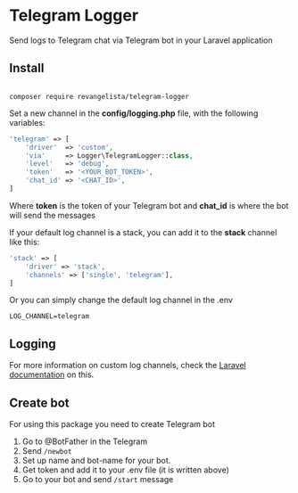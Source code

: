 # Telegram Logger

Send logs to Telegram chat via Telegram bot in your Laravel application

## Install

```

composer require revangelista/telegram-logger

```

Set a new channel in the <b>config/logging.php</b> file, with the following variables:

```php
'telegram' => [
    'driver'  => 'custom',
    'via'     => Logger\TelegramLogger::class,
    'level'   => 'debug',
    'token'   => '<YOUR_BOT_TOKEN>',
    'chat_id' => '<CHAT_ID>',
]
```

Where <b>token</b> is the token of your Telegram bot and <b>chat_id</b> is where the bot will send the messages


If your default log channel is a stack, you can add it to the <b>stack</b> channel like this:
```php
'stack' => [
    'driver' => 'stack',
    'channels' => ['single', 'telegram'],
]
```

Or you can simply change the default log channel in the .env 
```
LOG_CHANNEL=telegram
```

## Logging

For more information on custom log channels, check the [Laravel documentation](https://laravel.com/docs/master/logging) on this.


## Create bot

For using this package you need to create Telegram bot

1. Go to @BotFather in the Telegram
2. Send ``/newbot``
3. Set up name and bot-name for your bot.
4. Get token and add it to your .env file (it is written above)
5. Go to your bot and send ``/start`` message